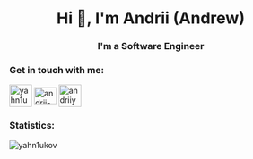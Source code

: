 <h1 align="center">Hi 👋, I'm Andrii (Andrew)</h1>
<h3 align="center">I'm a Software Engineer</h3>

<h3 align="left">Get in touch with me:</h3>
<p align="left">
<a href="https://t.me/yahn1ukov" target="blank"><img align="center" src="https://img.icons8.com/color/344/telegram-app--v1.png" alt="yahn1ukov" height="40" width="40" /></a>
<a href="https://linkedin.com/in/andrii-yahniukov-220128196" target="blank"><img align="center" src="https://raw.githubusercontent.com/rahuldkjain/github-profile-readme-generator/master/src/images/icons/Social/linked-in-alt.svg" alt="andrii-yahniukov-220128196" height="30" width="40" /></a>
<a href="mailto:andrii.yahniukov@gmail.com" target="blank"><img align="center" src="https://upload.wikimedia.org/wikipedia/commons/thumb/e/ec/Circle-icons-mail.svg/2048px-Circle-icons-mail.svg.png" alt="andriiyahniukov" height="40" width="40" /></a>
</p>

<h3 align="left">Statistics:</h3>
<p><img align="left" src="https://github-readme-stats.vercel.app/api/top-langs?username=yahn1ukov&show_icons=true&locale=en&layout=compact&theme=tokyonight" alt="yahn1ukov" /></p>
